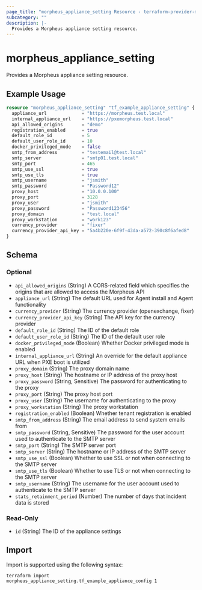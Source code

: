 ```yaml
---
page_title: "morpheus_appliance_setting Resource - terraform-provider-morpheus"
subcategory: ""
description: |-
  Provides a Morpheus appliance setting resource.
---
```


# morpheus_appliance_setting

Provides a Morpheus appliance setting resource.

## Example Usage

```terraform
resource "morpheus_appliance_setting" "tf_example_appliance_setting" {
  appliance_url             = "https://morpheus.test.local"
  internal_appliance_url    = "https://pxemorpheus.test.local"
  api_allowed_origins       = "demo"
  registration_enabled      = true
  default_role_id           = 5
  default_user_role_id      = 10
  docker_privileged_mode    = false
  smtp_from_address         = "testemail@test.local"
  smtp_server               = "smtp01.test.local"
  smtp_port                 = 465
  smtp_use_ssl              = true
  smtp_use_tls              = true
  smtp_username             = "jsmith"
  smtp_password             = "Password12"
  proxy_host                = "10.0.0.100"
  proxy_port                = 3128
  proxy_user                = "jsmith"
  proxy_password            = "Password123456"
  proxy_domain              = "test.local"
  proxy_workstation         = "work123"
  currency_provider         = "fixer"
  currency_provider_api_key = "5a4b220e-6f9f-43da-a572-390c8f6afed8"
}
```

<!-- schema generated by tfplugindocs -->
## Schema

### Optional

- `api_allowed_origins` (String) A CORS-related field which specifies the origins that are allowed to access the Morpheus API
- `appliance_url` (String) The default URL used for Agent install and Agent functionality
- `currency_provider` (String) The currency provider (openexchange, fixer)
- `currency_provider_api_key` (String) The API key for the currency provider
- `default_role_id` (String) The ID of the default role
- `default_user_role_id` (String) The ID of the default user role
- `docker_privileged_mode` (Boolean) Whether Docker privileged mode is enabled
- `internal_appliance_url` (String) An override for the default appliance URL when PXE boot is utilized
- `proxy_domain` (String) The proxy domain name
- `proxy_host` (String) The hostname or IP address of the proxy host
- `proxy_password` (String, Sensitive) The password for authenticating to the proxy
- `proxy_port` (String) The proxy host port
- `proxy_user` (String) The username for authenticating to the proxy
- `proxy_workstation` (String) The proxy workstation
- `registration_enabled` (Boolean) Whether tenant registration is enabled
- `smtp_from_address` (String) The email address to send system emails from
- `smtp_password` (String, Sensitive) The password for the user account used to authenticate to the SMTP server
- `smtp_port` (String) The SMTP server port
- `smtp_server` (String) The hostname or IP address of the SMTP server
- `smtp_use_ssl` (Boolean) Whether to use SSL or not when connecting to the SMTP server
- `smtp_use_tls` (Boolean) Whether to use TLS or not when connecting to the SMTP server
- `smtp_username` (String) The username for the user account used to authenticate to the SMTP server
- `stats_retainment_period` (Number) The number of days that incident data is stored

### Read-Only

- `id` (String) The ID of the appliance settings

## Import

Import is supported using the following syntax:

```shell
terraform import morpheus_appliance_setting.tf_example_appliance_config 1
```
